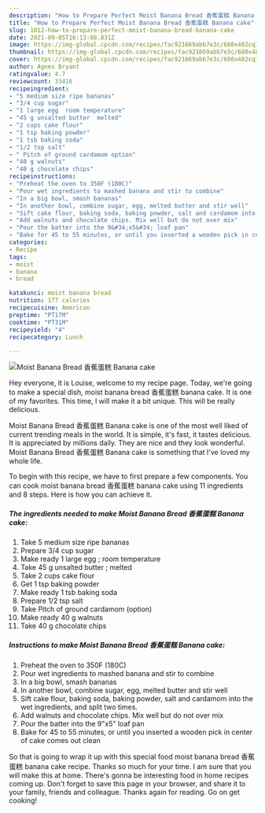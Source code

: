 ```yaml
---
description: "How to Prepare Perfect Moist Banana Bread 香蕉蛋糕 Banana cake"
title: "How to Prepare Perfect Moist Banana Bread 香蕉蛋糕 Banana cake"
slug: 1012-how-to-prepare-perfect-moist-banana-bread-banana-cake
date: 2021-09-05T16:13:08.831Z
image: https://img-global.cpcdn.com/recipes/fac921669abb7e3c/680x482cq70/moist-banana-bread-香蕉蛋糕-banana-cake-recipe-main-photo.jpg
thumbnail: https://img-global.cpcdn.com/recipes/fac921669abb7e3c/680x482cq70/moist-banana-bread-香蕉蛋糕-banana-cake-recipe-main-photo.jpg
cover: https://img-global.cpcdn.com/recipes/fac921669abb7e3c/680x482cq70/moist-banana-bread-香蕉蛋糕-banana-cake-recipe-main-photo.jpg
author: Agnes Bryant
ratingvalue: 4.7
reviewcount: 33416
recipeingredient:
- "5 medium size ripe bananas"
- "3/4 cup sugar"
- "1 large egg  room temperature"
- "45 g unsalted butter  melted"
- "2 cups cake flour"
- "1 tsp baking powder"
- "1 tsb baking soda"
- "1/2 tsp salt"
- " Pitch of ground cardamom option"
- "40 g walnuts"
- "40 g chocolate chips"
recipeinstructions:
- "Preheat the oven to 350F (180C)"
- "Pour wet ingredients to mashed banana and stir to combine"
- "In a big bowl, smash bananas"
- "In another bowl, combine sugar, egg, melted butter and stir well"
- "Sift cake flour, baking soda, baking powder, salt and cardamom into the wet ingredients, and split two times."
- "Add walnuts and chocolate chips. Mix well but do not over mix"
- "Pour the batter into the 9&#34;x5&#34; loaf pan"
- "Bake for 45 to 55 minutes, or until you inserted a wooden pick in center of cake comes out clean"
categories:
- Recipe
tags:
- moist
- banana
- bread

katakunci: moist banana bread 
nutrition: 177 calories
recipecuisine: American
preptime: "PT17M"
cooktime: "PT31M"
recipeyield: "4"
recipecategory: Lunch

---
```



![Moist Banana Bread 香蕉蛋糕 Banana cake](https://img-global.cpcdn.com/recipes/fac921669abb7e3c/680x482cq70/moist-banana-bread-香蕉蛋糕-banana-cake-recipe-main-photo.jpg)

Hey everyone, it is Louise, welcome to my recipe page. Today, we're going to make a special dish, moist banana bread 香蕉蛋糕 banana cake. It is one of my favorites. This time, I will make it a bit unique. This will be really delicious.



Moist Banana Bread 香蕉蛋糕 Banana cake is one of the most well liked of current trending meals in the world. It is simple, it's fast, it tastes delicious. It is appreciated by millions daily. They are nice and they look wonderful. Moist Banana Bread 香蕉蛋糕 Banana cake is something that I've loved my whole life.


To begin with this recipe, we have to first prepare a few components. You can cook moist banana bread 香蕉蛋糕 banana cake using 11 ingredients and 8 steps. Here is how you can achieve it.

<!--inarticleads1-->

##### The ingredients needed to make Moist Banana Bread 香蕉蛋糕 Banana cake:

1. Take 5 medium size ripe bananas
1. Prepare 3/4 cup sugar
1. Make ready 1 large egg ; room temperature
1. Take 45 g unsalted butter ; melted
1. Take 2 cups cake flour
1. Get 1 tsp baking powder
1. Make ready 1 tsb baking soda
1. Prepare 1/2 tsp salt
1. Take  Pitch of ground cardamom (option)
1. Make ready 40 g walnuts
1. Take 40 g chocolate chips




<!--inarticleads2-->

##### Instructions to make Moist Banana Bread 香蕉蛋糕 Banana cake:

1. Preheat the oven to 350F (180C)
1. Pour wet ingredients to mashed banana and stir to combine
1. In a big bowl, smash bananas
1. In another bowl, combine sugar, egg, melted butter and stir well
1. Sift cake flour, baking soda, baking powder, salt and cardamom into the wet ingredients, and split two times.
1. Add walnuts and chocolate chips. Mix well but do not over mix
1. Pour the batter into the 9&#34;x5&#34; loaf pan
1. Bake for 45 to 55 minutes, or until you inserted a wooden pick in center of cake comes out clean




So that is going to wrap it up with this special food moist banana bread 香蕉蛋糕 banana cake recipe. Thanks so much for your time. I am sure that you will make this at home. There's gonna be interesting food in home recipes coming up. Don't forget to save this page in your browser, and share it to your family, friends and colleague. Thanks again for reading. Go on get cooking!
